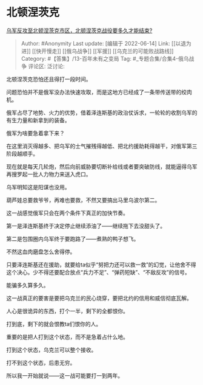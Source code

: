 # 北顿涅茨克
[乌军反攻至北顿涅茨克市区，北顿涅茨克战役要多久才能结束?](https://www.zhihu.com/question/536040944/answer/2527525733)
> Author: #Anonymity
> Last update: [编辑于 2022-06-14]
> Link: [[以退为进]] [[快开慢走]] [[俄乌战争]] [[军援]] [[乌克兰的可能败战路线]]
> Category: #【答集】/13-百年未有之变局
> Tag: #_专题合集/合集4-俄乌战争
> 评论区:
> 泛讨论:

北顿涅茨克恐怕还且得打一段时间。

问题恐怕并不是俄军没办法快速攻取，而是这地方已经成了一条带传送带的绞肉机。

俄军占尽了地势、火力的优势，借着泽连斯基的政治仗诉求，一轮轮的收割乌军的有生力量和新拿到的装备。

俄军为啥要急着拿下来？

在这里消灭得越多、把乌军的士气摧残得越低、把北约援助耗得越干，对俄军第三阶段越顺手。

现在就是每天几轮炮，然后向前威胁要切断补给线或者要突破防线，就能逼得乌军再搜罗起一批人力物力来送入虎口。

乌军明知这是阳谋也没用。

葫芦娃总要救爷爷，再难也要救，不然又要搞出马里乌波尔第二。

这一战感觉俄军只会在两个条件下真正的加快节奏。

第一是泽连斯基终于决定停止继续添油了——继续拖下去没甜头了。

第二是包围圈内乌军终于要跑路了——煮熟的鸭子想飞。

不然这血肉磨盘怎么舍得停。

只要泽连斯基还在援助，就要给ta似乎“努把力还可以救一救”的幻觉，让他舍不得这个决心。少不得还要配合放点“兵力不足”、“弹药短缺”、“不敌反攻”的信号。

能骗多久算多久。

这一战真正的要害是要把乌克兰的民心烧穿，要把北约的信用和威信彻底瓦解。

人心是很诡异的东西，打个一半，剩下的全都恨你。

打到底，剩下的就会恨教ta们恨你的人。

重要的是把人打到这个状态，而不是急着占什么地。

打到这个状态，乌克兰可以整个接收。

打不到这个状态，后患无穷。

所以我一开始就说——这一战可能要打一到两年。
